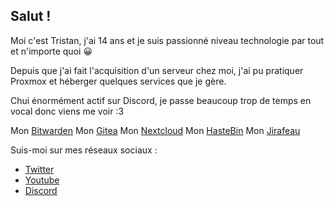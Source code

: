 ## Salut !

Moi c'est Tristan, j'ai 14 ans et je suis passionné niveau technologie par tout et n'importe quoi 😀

Depuis que j'ai fait l'acquisition d'un serveur chez moi, j'ai pu pratiquer Proxmox et héberger quelques services que je gère.

Chui énormément actif sur Discord, je passe beaucoup trop de temps en vocal donc viens me voir :3

Mon [Bitwarden](https://passpartout.creepercreep.fr)
Mon [Gitea](https://git.creepercreep.fr)
Mon [Nextcloud](https://cloud.creepercreep.fr)
Mon [HasteBin](https://git.creepercreep.fr)
Mon [Jirafeau](https://file.creepercreep.fr)



Suis-moi sur mes réseaux sociaux : 

- [Twitter](https://twitter.com/CreeperBaie)
- [Youtube](https://www.youtube.com/channel/UC9igM_yQBymB1fb1GmIMNpQ?view_as=subscriber)
- [Discord](https://discord.bio/p/MichelBaie)

